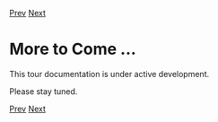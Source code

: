 <!--- GENERATED FILE, DO NOT EDIT --->
[Prev](./DataNewComplex.md) [Next](./DataEqualSimple.md)

# More to Come ...

This tour documentation is under active development.

Please stay tuned.

[Prev](./DataNewComplex.md) [Next](./DataEqualSimple.md)
